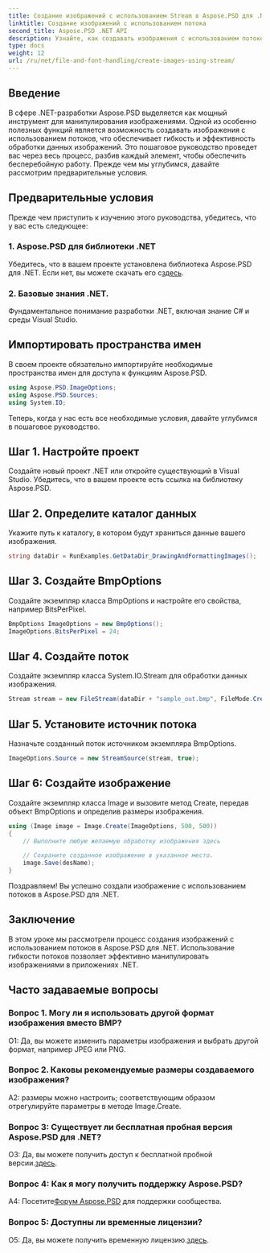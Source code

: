 ```yaml
---
title: Создание изображений с использованием Stream в Aspose.PSD для .NET
linktitle: Создание изображений с использованием потока
second_title: Aspose.PSD .NET API
description: Узнайте, как создавать изображения с использованием потоков в Aspose.PSD для .NET. Следуйте нашему пошаговому руководству для эффективного манипулирования изображениями.
type: docs
weight: 12
url: /ru/net/file-and-font-handling/create-images-using-stream/
---
```

## Введение

В сфере .NET-разработки Aspose.PSD выделяется как мощный инструмент для манипулирования изображениями. Одной из особенно полезных функций является возможность создавать изображения с использованием потоков, что обеспечивает гибкость и эффективность обработки данных изображений. Это пошаговое руководство проведет вас через весь процесс, разбив каждый элемент, чтобы обеспечить бесперебойную работу. Прежде чем мы углубимся, давайте рассмотрим предварительные условия.

## Предварительные условия

Прежде чем приступить к изучению этого руководства, убедитесь, что у вас есть следующее:

### 1. Aspose.PSD для библиотеки .NET
 Убедитесь, что в вашем проекте установлена библиотека Aspose.PSD для .NET. Если нет, вы можете скачать его с[здесь](https://releases.aspose.com/psd/net/).

### 2. Базовые знания .NET.
Фундаментальное понимание разработки .NET, включая знание C# и среды Visual Studio.

## Импортировать пространства имен

В своем проекте обязательно импортируйте необходимые пространства имен для доступа к функциям Aspose.PSD.

```csharp
using Aspose.PSD.ImageOptions;
using Aspose.PSD.Sources;
using System.IO;
```

Теперь, когда у нас есть все необходимые условия, давайте углубимся в пошаговое руководство.

## Шаг 1. Настройте проект

Создайте новый проект .NET или откройте существующий в Visual Studio. Убедитесь, что в вашем проекте есть ссылка на библиотеку Aspose.PSD.

## Шаг 2. Определите каталог данных

Укажите путь к каталогу, в котором будут храниться данные вашего изображения.

```csharp
string dataDir = RunExamples.GetDataDir_DrawingAndFormattingImages();
```

## Шаг 3. Создайте BmpOptions

Создайте экземпляр класса BmpOptions и настройте его свойства, например BitsPerPixel.

```csharp
BmpOptions ImageOptions = new BmpOptions();
ImageOptions.BitsPerPixel = 24;
```

## Шаг 4. Создайте поток

Создайте экземпляр класса System.IO.Stream для обработки данных изображения.

```csharp
Stream stream = new FileStream(dataDir + "sample_out.bmp", FileMode.Create);
```

## Шаг 5. Установите источник потока

Назначьте созданный поток источником экземпляра BmpOptions.

```csharp
ImageOptions.Source = new StreamSource(stream, true);
```

## Шаг 6: Создайте изображение

Создайте экземпляр класса Image и вызовите метод Create, передав объект BmpOptions и определив размеры изображения.

```csharp
using (Image image = Image.Create(ImageOptions, 500, 500))
{
    // Выполните любую желаемую обработку изображения здесь

    // Сохраните созданное изображение в указанное место.
    image.Save(desName);
}
```

Поздравляем! Вы успешно создали изображение с использованием потоков в Aspose.PSD для .NET.

## Заключение

В этом уроке мы рассмотрели процесс создания изображений с использованием потоков в Aspose.PSD для .NET. Использование гибкости потоков позволяет эффективно манипулировать изображениями в приложениях .NET.

## Часто задаваемые вопросы

### Вопрос 1. Могу ли я использовать другой формат изображения вместо BMP?

О1: Да, вы можете изменить параметры изображения и выбрать другой формат, например JPEG или PNG.

### Вопрос 2. Каковы рекомендуемые размеры создаваемого изображения?

A2: размеры можно настроить; соответствующим образом отрегулируйте параметры в методе Image.Create.

### Вопрос 3: Существует ли бесплатная пробная версия Aspose.PSD для .NET?

 О3: Да, вы можете получить доступ к бесплатной пробной версии.[здесь](https://releases.aspose.com/).

### Вопрос 4: Как я могу получить поддержку Aspose.PSD?

 А4: Посетите[Форум Aspose.PSD](https://forum.aspose.com/c/psd/34) для поддержки сообщества.

### Вопрос 5: Доступны ли временные лицензии?

 О5: Да, вы можете получить временную лицензию.[здесь](https://purchase.aspose.com/temporary-license/).